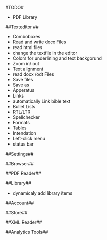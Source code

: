 #TODO#
* PDF Library

##Texteditor ##

* Comboboxes
* Read and write docx Files
* read html files
* change the textfile in the editor
* Colors for underlining and text backgorund
* Zoom in/ out
* Text alignment
* read docx /odt Files
* Save files
* Save as
* Apperatus
* Links
* automatically Link bible text
* Bullet Lists
* RTL/LTR
* Spellchecker
* Formats
* Tables
* Intendation
* Left-click menu
* status bar


##Settings##

##Browser##

##PDF Reader##

##Library##
* dynamicaly add library items

##Account##

##Store##

##XML Reader##

##Analytics Tools##
